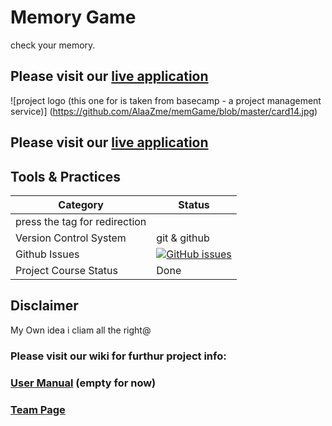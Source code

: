 # Memory Game
check your memory.

 
## Please visit our [live application](https://tranquil-depths-79222.herokuapp.com/)

 ![project logo (this one for is taken from basecamp - a project management service)]
(https://github.com/AlaaZme/memGame/blob/master/card14.jpg)

  
## Please visit our [live application](https://tranquil-depths-79222.herokuapp.com/)

## Tools & Practices

|Category|Status|
|---|---|
| press the tag for redirection|
| Version Control System| git & github |
| Github Issues | [![GitHub issues](https://img.shields.io/github/issues/AlaaZme/DSM-Democratic-Shop-Managment.svg?style=flat)](https://github.com/AlaaZme/DSM-Democratic-Shop-Managment/issues) |
| Project Course Status | Done |
 




## Disclaimer
My Own idea i cliam all the right@

### Please visit our wiki for furthur project info: 

### [User Manual](../../wiki/user-manual) (empty for now)

### [Team Page](../../wiki/team)


